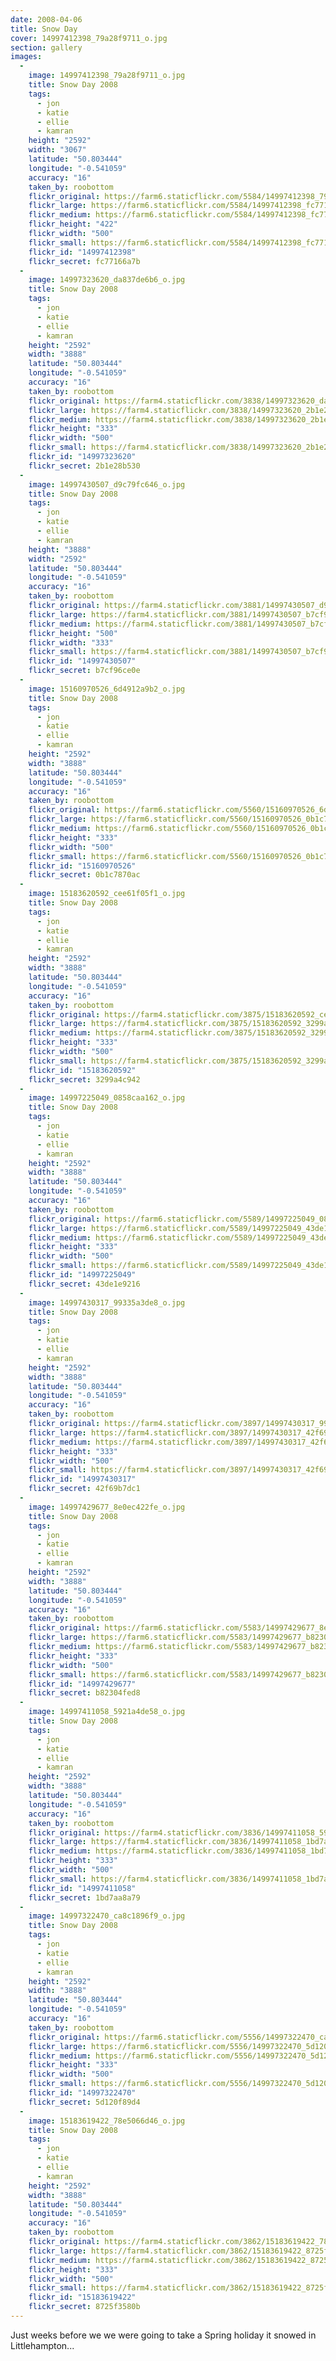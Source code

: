 ```yaml
---
date: 2008-04-06
title: Snow Day
cover: 14997412398_79a28f9711_o.jpg
section: gallery
images:
  - 
    image: 14997412398_79a28f9711_o.jpg
    title: Snow Day 2008
    tags:
      - jon
      - katie
      - ellie
      - kamran
    height: "2592"
    width: "3067"
    latitude: "50.803444"
    longitude: "-0.541059"
    accuracy: "16"
    taken_by: roobottom
    flickr_original: https://farm6.staticflickr.com/5584/14997412398_79a28f9711_o.jpg
    flickr_large: https://farm6.staticflickr.com/5584/14997412398_fc77166a7b_b.jpg
    flickr_medium: https://farm6.staticflickr.com/5584/14997412398_fc77166a7b.jpg
    flickr_height: "422"
    flickr_width: "500"
    flickr_small: https://farm6.staticflickr.com/5584/14997412398_fc77166a7b_m.jpg
    flickr_id: "14997412398"
    flickr_secret: fc77166a7b
  - 
    image: 14997323620_da837de6b6_o.jpg
    title: Snow Day 2008
    tags:
      - jon
      - katie
      - ellie
      - kamran
    height: "2592"
    width: "3888"
    latitude: "50.803444"
    longitude: "-0.541059"
    accuracy: "16"
    taken_by: roobottom
    flickr_original: https://farm4.staticflickr.com/3838/14997323620_da837de6b6_o.jpg
    flickr_large: https://farm4.staticflickr.com/3838/14997323620_2b1e28b530_b.jpg
    flickr_medium: https://farm4.staticflickr.com/3838/14997323620_2b1e28b530.jpg
    flickr_height: "333"
    flickr_width: "500"
    flickr_small: https://farm4.staticflickr.com/3838/14997323620_2b1e28b530_m.jpg
    flickr_id: "14997323620"
    flickr_secret: 2b1e28b530
  - 
    image: 14997430507_d9c79fc646_o.jpg
    title: Snow Day 2008
    tags:
      - jon
      - katie
      - ellie
      - kamran
    height: "3888"
    width: "2592"
    latitude: "50.803444"
    longitude: "-0.541059"
    accuracy: "16"
    taken_by: roobottom
    flickr_original: https://farm4.staticflickr.com/3881/14997430507_d9c79fc646_o.jpg
    flickr_large: https://farm4.staticflickr.com/3881/14997430507_b7cf96ce0e_b.jpg
    flickr_medium: https://farm4.staticflickr.com/3881/14997430507_b7cf96ce0e.jpg
    flickr_height: "500"
    flickr_width: "333"
    flickr_small: https://farm4.staticflickr.com/3881/14997430507_b7cf96ce0e_m.jpg
    flickr_id: "14997430507"
    flickr_secret: b7cf96ce0e
  - 
    image: 15160970526_6d4912a9b2_o.jpg
    title: Snow Day 2008
    tags:
      - jon
      - katie
      - ellie
      - kamran
    height: "2592"
    width: "3888"
    latitude: "50.803444"
    longitude: "-0.541059"
    accuracy: "16"
    taken_by: roobottom
    flickr_original: https://farm6.staticflickr.com/5560/15160970526_6d4912a9b2_o.jpg
    flickr_large: https://farm6.staticflickr.com/5560/15160970526_0b1c7870ac_b.jpg
    flickr_medium: https://farm6.staticflickr.com/5560/15160970526_0b1c7870ac.jpg
    flickr_height: "333"
    flickr_width: "500"
    flickr_small: https://farm6.staticflickr.com/5560/15160970526_0b1c7870ac_m.jpg
    flickr_id: "15160970526"
    flickr_secret: 0b1c7870ac
  - 
    image: 15183620592_cee61f05f1_o.jpg
    title: Snow Day 2008
    tags:
      - jon
      - katie
      - ellie
      - kamran
    height: "2592"
    width: "3888"
    latitude: "50.803444"
    longitude: "-0.541059"
    accuracy: "16"
    taken_by: roobottom
    flickr_original: https://farm4.staticflickr.com/3875/15183620592_cee61f05f1_o.jpg
    flickr_large: https://farm4.staticflickr.com/3875/15183620592_3299a4c942_b.jpg
    flickr_medium: https://farm4.staticflickr.com/3875/15183620592_3299a4c942.jpg
    flickr_height: "333"
    flickr_width: "500"
    flickr_small: https://farm4.staticflickr.com/3875/15183620592_3299a4c942_m.jpg
    flickr_id: "15183620592"
    flickr_secret: 3299a4c942
  - 
    image: 14997225049_0858caa162_o.jpg
    title: Snow Day 2008
    tags:
      - jon
      - katie
      - ellie
      - kamran
    height: "2592"
    width: "3888"
    latitude: "50.803444"
    longitude: "-0.541059"
    accuracy: "16"
    taken_by: roobottom
    flickr_original: https://farm6.staticflickr.com/5589/14997225049_0858caa162_o.jpg
    flickr_large: https://farm6.staticflickr.com/5589/14997225049_43de1e9216_b.jpg
    flickr_medium: https://farm6.staticflickr.com/5589/14997225049_43de1e9216.jpg
    flickr_height: "333"
    flickr_width: "500"
    flickr_small: https://farm6.staticflickr.com/5589/14997225049_43de1e9216_m.jpg
    flickr_id: "14997225049"
    flickr_secret: 43de1e9216
  - 
    image: 14997430317_99335a3de8_o.jpg
    title: Snow Day 2008
    tags:
      - jon
      - katie
      - ellie
      - kamran
    height: "2592"
    width: "3888"
    latitude: "50.803444"
    longitude: "-0.541059"
    accuracy: "16"
    taken_by: roobottom
    flickr_original: https://farm4.staticflickr.com/3897/14997430317_99335a3de8_o.jpg
    flickr_large: https://farm4.staticflickr.com/3897/14997430317_42f69b7dc1_b.jpg
    flickr_medium: https://farm4.staticflickr.com/3897/14997430317_42f69b7dc1.jpg
    flickr_height: "333"
    flickr_width: "500"
    flickr_small: https://farm4.staticflickr.com/3897/14997430317_42f69b7dc1_m.jpg
    flickr_id: "14997430317"
    flickr_secret: 42f69b7dc1
  - 
    image: 14997429677_8e0ec422fe_o.jpg
    title: Snow Day 2008
    tags:
      - jon
      - katie
      - ellie
      - kamran
    height: "2592"
    width: "3888"
    latitude: "50.803444"
    longitude: "-0.541059"
    accuracy: "16"
    taken_by: roobottom
    flickr_original: https://farm6.staticflickr.com/5583/14997429677_8e0ec422fe_o.jpg
    flickr_large: https://farm6.staticflickr.com/5583/14997429677_b82304fed8_b.jpg
    flickr_medium: https://farm6.staticflickr.com/5583/14997429677_b82304fed8.jpg
    flickr_height: "333"
    flickr_width: "500"
    flickr_small: https://farm6.staticflickr.com/5583/14997429677_b82304fed8_m.jpg
    flickr_id: "14997429677"
    flickr_secret: b82304fed8
  - 
    image: 14997411058_5921a4de58_o.jpg
    title: Snow Day 2008
    tags:
      - jon
      - katie
      - ellie
      - kamran
    height: "2592"
    width: "3888"
    latitude: "50.803444"
    longitude: "-0.541059"
    accuracy: "16"
    taken_by: roobottom
    flickr_original: https://farm4.staticflickr.com/3836/14997411058_5921a4de58_o.jpg
    flickr_large: https://farm4.staticflickr.com/3836/14997411058_1bd7aa8a79_b.jpg
    flickr_medium: https://farm4.staticflickr.com/3836/14997411058_1bd7aa8a79.jpg
    flickr_height: "333"
    flickr_width: "500"
    flickr_small: https://farm4.staticflickr.com/3836/14997411058_1bd7aa8a79_m.jpg
    flickr_id: "14997411058"
    flickr_secret: 1bd7aa8a79
  - 
    image: 14997322470_ca8c1896f9_o.jpg
    title: Snow Day 2008
    tags:
      - jon
      - katie
      - ellie
      - kamran
    height: "2592"
    width: "3888"
    latitude: "50.803444"
    longitude: "-0.541059"
    accuracy: "16"
    taken_by: roobottom
    flickr_original: https://farm6.staticflickr.com/5556/14997322470_ca8c1896f9_o.jpg
    flickr_large: https://farm6.staticflickr.com/5556/14997322470_5d120f89d4_b.jpg
    flickr_medium: https://farm6.staticflickr.com/5556/14997322470_5d120f89d4.jpg
    flickr_height: "333"
    flickr_width: "500"
    flickr_small: https://farm6.staticflickr.com/5556/14997322470_5d120f89d4_m.jpg
    flickr_id: "14997322470"
    flickr_secret: 5d120f89d4
  - 
    image: 15183619422_78e5066d46_o.jpg
    title: Snow Day 2008
    tags:
      - jon
      - katie
      - ellie
      - kamran
    height: "2592"
    width: "3888"
    latitude: "50.803444"
    longitude: "-0.541059"
    accuracy: "16"
    taken_by: roobottom
    flickr_original: https://farm4.staticflickr.com/3862/15183619422_78e5066d46_o.jpg
    flickr_large: https://farm4.staticflickr.com/3862/15183619422_8725f3580b_b.jpg
    flickr_medium: https://farm4.staticflickr.com/3862/15183619422_8725f3580b.jpg
    flickr_height: "333"
    flickr_width: "500"
    flickr_small: https://farm4.staticflickr.com/3862/15183619422_8725f3580b_m.jpg
    flickr_id: "15183619422"
    flickr_secret: 8725f3580b
---
```

Just weeks before we we were going to take a Spring holiday it snowed in Littlehampton...